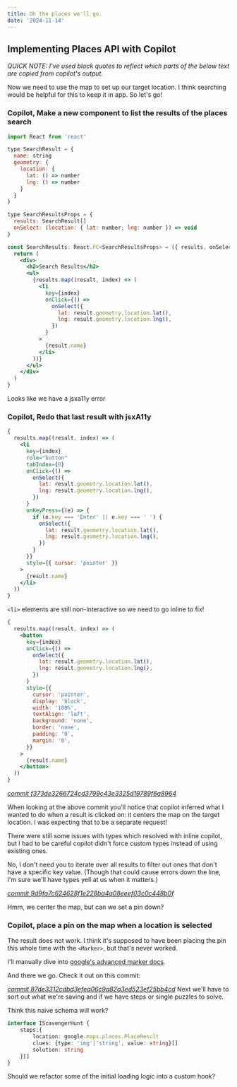 ```yaml
---
title: Oh the places we'll go.
date: '2024-11-14'
---
```


## Implementing Places API with Copilot

_QUICK NOTE: I've used block quotes to reflect which parts of the below text are copied from copilot's output._

Now we need to use the map to set up our target location. I think searching would be helpful for this to keep it in app. So let's go!

### Copilot, Make a new component to list the results of the places search

```jsx
import React from 'react'

type SearchResult = {
  name: string
  geometry: {
    location: {
      lat: () => number
      lng: () => number
    }
  }
}

type SearchResultsProps = {
  results: SearchResult[]
  onSelect: (location: { lat: number; lng: number }) => void
}

const SearchResults: React.FC<SearchResultsProps> = ({ results, onSelect }) => {
  return (
    <div>
      <h2>Search Results</h2>
      <ul>
        {results.map((result, index) => (
          <li
            key={index}
            onClick={() =>
              onSelect({
                lat: result.geometry.location.lat(),
                lng: result.geometry.location.lng(),
              })
            }
          >
            {result.name}
          </li>
        ))}
      </ul>
    </div>
  )
}
```

Looks like we have a jsxa11y error

### Copilot, Redo that last result with jsxA11y

```jsx
{
  results.map((result, index) => (
    <li
      key={index}
      role="button"
      tabIndex={0}
      onClick={() =>
        onSelect({
          lat: result.geometry.location.lat(),
          lng: result.geometry.location.lng(),
        })
      }
      onKeyPress={(e) => {
        if (e.key === 'Enter' || e.key === ' ') {
          onSelect({
            lat: result.geometry.location.lat(),
            lng: result.geometry.location.lng(),
          })
        }
      }}
      style={{ cursor: 'pointer' }}
    >
      {result.name}
    </li>
  ))
}
```

`<li>` elements are still non-interactive so we need to go inline to fix!

```jsx
{
  results.map((result, index) => (
    <button
      key={index}
      onClick={() =>
        onSelect({
          lat: result.geometry.location.lat(),
          lng: result.geometry.location.lng(),
        })
      }
      style={{
        cursor: 'pointer',
        display: 'block',
        width: '100%',
        textAlign: 'left',
        background: 'none',
        border: 'none',
        padding: '0',
        margin: '0',
      }}
    >
      {result.name}
    </button>
  ))
}
```

[_commit f373de3266724cd3799c43e3325d19789f6a8964_](https://github.com/j-garrett/scavenger-hunt-front/commit/f373de3266724cd3799c43e3325d19789f6a8964)

When looking at the above commit you'll notice that copilot inferred what I wanted to do when a result is clicked on: it centers the map on the target location. I was expecting that to be a separate request!

There were still some issues with types which resolved with inline copilot, but I had to be careful copilot didn't force custom types instead of using existing ones.

No, I don't need you to iterate over all results to filter out ones that don't have a specific key value. (Though that could cause errors down the line, I'm sure we'll have types yell at us when it matters.)

[_commit 9d9fa7c624628f1e228ba4a08eeef03c0c448b0f_](https://github.com/j-garrett/scavenger-hunt-front/commit/9d9fa7c624628f1e228ba4a08eeef03c0c448b0f)

Hmm, we center the map, but can we set a pin down?

### Copilot, place a pin on the map when a location is selected

The result does not work. I think it's supposed to have been placing the pin this whole time with the `<Marker>`, but that's never worked.

I'll manually dive into [google's advanced marker docs](https://developers.google.com/maps/documentation/javascript/advanced-markers/add-marker).

And there we go. Check it out on this commit:

[_commit 87de3312cdbd3efea06c9a82a3ed523ef25bb4cd_](https://github.com/j-garrett/scavenger-hunt-front/commit/87de3312cdbd3efea06c9a82a3ed523ef25bb4cd)
Next we'll have to sort out what we're saving and if we have steps or single puzzles to solve.

Think this naive schema will work?

```TypeScript
interface IScavengerHunt {
    steps:{
        location: google.maps.places.PlaceResult
        clues: {type: 'img'|'string', value: string}[]
        solution: string
    }[]
}
```

Should we refactor some of the initial loading logic into a custom hook?
